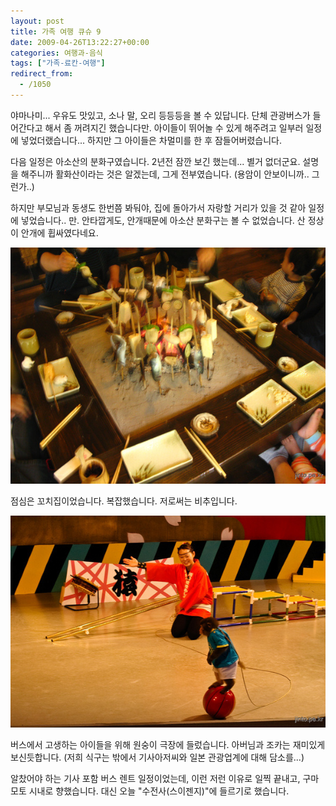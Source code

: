 ```yaml
---
layout: post
title: 가족 여행 큐슈 9
date: 2009-04-26T13:22:27+00:00
categories: 여행과-음식
tags: ["가족-료칸-여행"]
redirect_from:
  - /1050
---
```




야마나미... 우유도 맛있고, 소나 말, 오리 등등등을 볼 수 있답니다. 단체 관광버스가 들어간다고 해서 좀 꺼려지긴 했습니다만. 아이들이 뛰어놀 수 있게 해주려고 일부러 일정에 넣었더랬습니다... 하지만 그 아이들은 차멀미를 한 후 잠들어버렸습니다. 

다음 일정은 아소산의 분화구였습니다. 2년전 잠깐 보긴 했는데... 별거 없더군요. 설명을 해주니까 활화산이라는 것은 알겠는데, 그게 전부였습니다. (용암이 안보이니까.. 그런가..)

 

하지만 부모님과 동생도 한번쯤 봐둬야, 집에 돌아가서 자랑할 거리가 있을 것 같아 일정에 넣었습니다.. 만. 안타깝게도, 안개때문에 아소산 분화구는 볼 수 없었습니다. 산 정상이 안개에 휩싸였다네요.

![ ](/assets/media/uploads_1_cfile21.uf.120F150D49F45F44478E63.jpg)

점심은 꼬치집이었습니다. 복잡했습니다. 저로써는 비추입니다.

![ ](/assets/media/uploads_1_cfile3.uf.140F150D49F45F454884FD.jpg)

버스에서 고생하는 아이들을 위해 원숭이 극장에 들렀습니다. 아버님과 조카는 재미있게 보신듯합니다. (저희 식구는 밖에서 기사아저씨와 일본 관광업계에 대해 담소를...)

알찼어야 하는 기사 포함 버스 렌트 일정이었는데, 이런 저런 이유로 일찍 끝내고, 구마모토 시내로 향했습니다. 대신 오늘 "수전사(스이젠지)"에 들르기로 했습니다.
